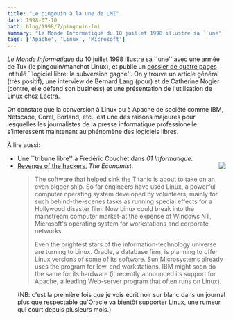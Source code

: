 ```yaml
---
title: "Le pingouin à la une de LMI"
date: 1998-07-10
path: blog/1998/7/pingouin-lmi
summary: "Le Monde Informatique du 10 juillet 1998 illustre sa ``une'' avec une armée de Tux (le pingouin/manchot Linux), et publie un dossier de quatre pages intitulé ``logiciel libre: la subversion gagne''."
tags: ['Apache', 'Linux', 'Microsoft']
---
```


<P>
<EM>Le Monde Informatique</EM> du 10 juillet 1998 illustre sa ``une''
avec une armée de Tux (le pingouin/manchot Linux), et publie un
<A HREF="http://www.lmi.fr/lmi/774/774p22.html">dossier
de quatre pages</A> intitulé ``logiciel libre: la subversion gagne''. On y
trouve un article général (très positif), une interview de Bernard Lang
(pour) et de Catherine Nogier (contre, elle défend son business) et une
présentation de l'utilisation de Linux chez Lectra.
</P>

<P>
On constate que la conversion à Linux ou à Apache de société comme IBM,
Netscape, Corel, Borland, etc., est une des raisons majeures pour lesquelles
les journalistes de la presse informatique professionelle s'interessent
maintenant au phénomène des logiciels libres.
</P>

<P>
À lire aussi:
</P>

<UL>

<LI>Une ``tribune libre'' à Fredéric Couchet dans <EM>01 Informatique</EM>.
<LI><IMG ALIGN="right" SRC="../articles/9807/datapro.gif">
<A HREF="http://www.economist.com/editorial/freeforall/current/wb9493.html">Revenge of the hackers</A>, <EM>The Economist</EM>.
<BLOCKQUOTE>
<P>The software that helped sink the Titanic is about to take on
an even bigger ship. So far engineers have used Linux, a powerful
computer operating system developed by volunteers, mainly for such
behind-the-scenes tasks as running special effects for a Hollywood
disaster film. Now Linux could break into the mainstream computer
market-at the expense of Windows NT, Microsoft's operating system for
workstations and corporate networks.
</P>

<P>
Even the brightest stars of the information-technology universe are
turning to Linux. Oracle, a database firm, is planning to offer Linux
versions of some of its software. Sun Microsystems already uses the
program for low-end workstations. IBM might soon do the same for its
hardware (it recently announced its support for Apache, a leading
Web-server program that often runs on Linux).
</P>

</BLOCKQUOTE>
<P>
(NB: c'est la première fois que je vois écrit noir sur blanc dans un journal
plus que respectable qu'Oracle va bientôt supporter Linux, une rumeur qui
court depuis plusieurs mois.)
</P>


</UL>


